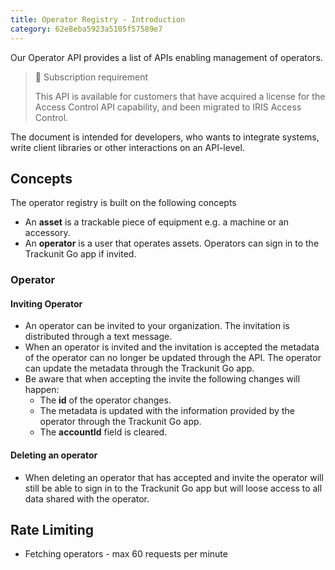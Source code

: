 ```yaml
---
title: Operator Registry - Introduction
category: 62e8eba5923a5105f57589e7
---
```

Our Operator API provides a list of APIs enabling management of operators.

> 📘 Subscription requirement
> 
> This API is available for customers that have acquired a license for the Access Control API capability, and been migrated to IRIS Access Control.

The document is intended for developers, who wants to integrate systems, write client libraries or other interactions on an API-level.

## Concepts

The operator registry is built on the following concepts

- An **asset** is a trackable piece of equipment e.g. a machine or an accessory.
- An **operator** is a user that operates assets. Operators can sign in to the Trackunit Go app if invited.

### Operator

#### Inviting Operator

- An operator can be invited to your organization. The invitation is distributed through a text message.
- When an operator is invited and the invitation is accepted the metadata of the operator can no longer be updated through the API. The operator can update the metadata through the Trackunit Go app.
- Be aware that when accepting the invite the following changes will happen:
  - The **id** of the operator changes.
  - The metadata is updated with the information provided by the operator through the Trackunit Go app.
  - The **accountId** field is cleared.

#### Deleting an operator

- When deleting an operator that has accepted and invite the operator will still be able to sign in to the Trackunit Go app but will loose access to all data shared with the operator.

## Rate Limiting

* Fetching operators - max 60 requests per minute
